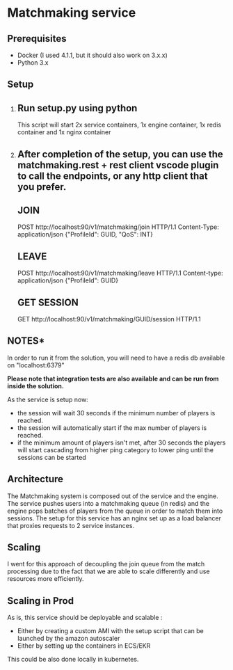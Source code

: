 # Matchmaking service
## Prerequisites
- Docker (I used 4.1.1, but it should also work on 3.x.x)
- Python 3.x

## Setup
1. Run setup.py using python
    -
    This script will start 2x service containers, 1x engine container, 1x redis container and 1x nginx container
2. After completion of the setup, you can use the matchmaking.rest + rest client vscode plugin to call the endpoints, or any http client that you prefer.
    -
    ## JOIN
    POST http://localhost:90/v1/matchmaking/join HTTP/1.1
    Content-Type: application/json
    {"ProfileId": GUID, "QoS": INT}
    ## LEAVE
    POST http://localhost:90/v1/matchmaking/leave HTTP/1.1
    Content-type: application/json
    {"ProfileId": GUID}
    ## GET SESSION
    GET http://localhost:90/v1/matchmaking/GUID/session HTTP/1.1


## NOTES* 
In order to run it from the solution, you will need to have a redis db available on "localhost:6379"

**Please note that integration tests are also available and can be run from inside the solution.**

As the service is setup now:
- the session will wait 30 seconds if the minimum number of players is reached.
- the session will automatically start if the max number of players is reached.
- if the minimum amount of players isn't met, after 30 seconds the players will start cascading from higher ping category to lower ping until the sessions can be started

## Architecture
The Matchmaking system is composed out of the service and the engine.
The service pushes users into a matchmaking queue (in redis) and the engine pops batches of players from the queue in order to match them into sessions.
The setup for this service has an nginx set up as a load balancer that proxies requests to 2 service instances.

## Scaling
I went for this approach of decoupling the join queue from the match processing due to the fact that we are able to scale differently and use resources more efficiently.

## Scaling in Prod
As is, this service should be deployable and scalable :
- Either by creating a custom AMI with the setup script that can be launched by the amazon autoscaler
- Either by setting up the containers in ECS/EKR

This could be also done locally in kubernetes.



 
